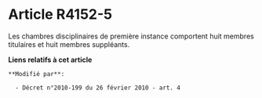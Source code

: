 # Article R4152-5

Les chambres disciplinaires de première instance comportent huit membres titulaires et huit membres suppléants.

**Liens relatifs à cet article**

	**Modifié par**:

	  - Décret n°2010-199 du 26 février 2010 - art. 4
